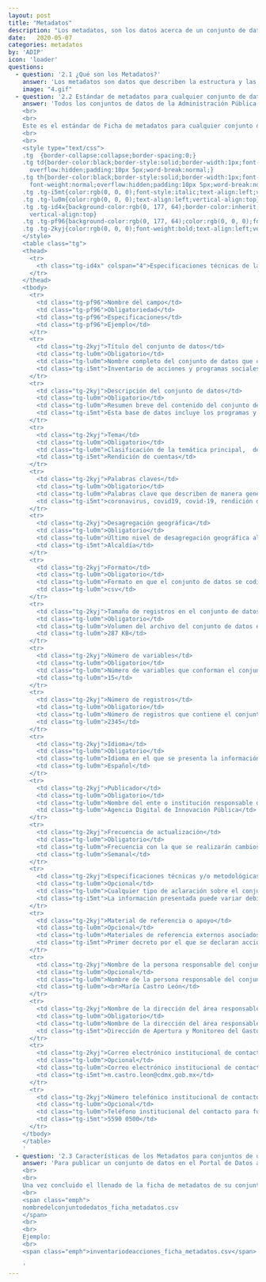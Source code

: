 ```yaml
---
layout: post
title: "Metadatos"
description: "Los metadatos, son los datos acerca de un conjunto de datos. Se leen en una ficha que describimos a continuación."
date:   2020-05-07
categories: metadatos
by: 'ADIP'
icon: 'loader'
questions:
  - question: '2.1 ¿Qué son los Metadatos?'
    answer: 'Los metadatos son datos que describen la estructura y las propiedades de otros datos; sirven para que los usuarios puedan buscar y consultar datos de forma más efectiva y eficiente, así como para la conformación de catálogos de datos.'
    image: "4.gif"
  - question: '2.2 Estándar de metadatos para cualquier conjunto de datos'
    answer: 'Todos los conjuntos de datos de la Administración Pública de la Ciudad de México, sean públicos o no, deben tener sus respectivos metadatos. Dichos metadatos deben cumplir con ciertas características mínimas homologadas, de tal forma que se puedan order de manera sistemática.  
    <br>
    <br>
    Este es el estándar de Ficha de metadatos para cualquier conjunto de datos dentro de la Administración Pública de la Ciudad de México. Puedes descargar la plantilla <a href="https://docs.google.com/spreadsheets/d/1uGVxJ5bNQQZ4SKWXOUaJfMsy0rUR6B6ABdGWKxQ0ss4/edit?usp=sharing">aquí</a> y seguir las siguientes instrucciones de llenado:
    <br>
    <br>
    <style type="text/css">
    .tg  {border-collapse:collapse;border-spacing:0;}
    .tg td{border-color:black;border-style:solid;border-width:1px;font-family:Arial, sans-serif;font-size:14px;
      overflow:hidden;padding:10px 5px;word-break:normal;}
    .tg th{border-color:black;border-style:solid;border-width:1px;font-family:Arial, sans-serif;font-size:14px;
      font-weight:normal;overflow:hidden;padding:10px 5px;word-break:normal;}
    .tg .tg-i5mt{color:rgb(0, 0, 0);font-style:italic;text-align:left;vertical-align:top}
    .tg .tg-lu0m{color:rgb(0, 0, 0);text-align:left;vertical-align:top}
    .tg .tg-id4x{background-color:rgb(0, 177, 64);border-color:inherit;color:rgb(0, 0, 0);font-weight:bold;text-align:left;
      vertical-align:top}
    .tg .tg-pf96{background-color:rgb(0, 177, 64);color:rgb(0, 0, 0);font-weight:bold;text-align:left;vertical-align:top}
    .tg .tg-2kyj{color:rgb(0, 0, 0);font-weight:bold;text-align:left;vertical-align:top}
    </style>
    <table class="tg">
    <thead>
      <tr>
        <th class="tg-id4x" colspan="4">Especificaciones técnicas de la Ficha Estándar de Metadatos para cualquier conjunto de datos</th>
      </tr>
    </thead>
    <tbody>
      <tr>
        <td class="tg-pf96">Nombre del campo</td>
        <td class="tg-pf96">Obligatoriedad</td>
        <td class="tg-pf96">Especificaciones</td>
        <td class="tg-pf96">Ejemplo</td>
      </tr>
      <tr>
        <td class="tg-2kyj">Título del conjunto de datos</td>
        <td class="tg-lu0m">Obligatorio</td>
        <td class="tg-lu0m">Nombre completo del conjunto de datos que contenga año (o periodo) y lugar de referencia.</td>
        <td class="tg-i5mt">Inventario de acciones y programas sociales implementados durante la pandemia COVID-19 en la Ciudad de México</td>
      </tr>
      <tr>
        <td class="tg-2kyj">Descripción del conjunto de datos</td>
        <td class="tg-lu0m">Obligatorio</td>
        <td class="tg-lu0m">Resumen breve del contenido del conjunto de datos.</td>
        <td class="tg-i5mt">Esta base de datos incluye los programas y acciones sociales de todas las Secretarías de la Ciudad de México que se han puesto en marcha para atender los problemas de la población derivados de la pandemia de COVID-19, a partir de la declaratoria de emergencia sanitaria el 13 de marzo de 2020.</td>
      </tr>
      <tr>
        <td class="tg-2kyj">Tema</td>
        <td class="tg-lu0m">Obligatorio</td>
        <td class="tg-lu0m">Clasificación de la temática principal,  de acuerdo con los siguientes temas: SaludCulturaEducaciónCiencia y tecnologíaMedio ambiente y cambio climáticoMovilidadDesarrollo urbano, vivienda y territorioDesarrollo económicoAdministración y finanzasJusticia y seguridadDeporteTurismoInclusión y bienestar socialInfraestructura y obra públicaConectividadRendición de cuentas y participación ciudadana</td>
        <td class="tg-i5mt">Rendición de cuentas</td>
      </tr>
      <tr>
        <td class="tg-2kyj">Palabras claves</td>
        <td class="tg-lu0m">Obligatorio</td>
        <td class="tg-lu0m">Palabras clave que describen de manera general el contenido de los datos, separadas por comas (de 6 a 8 palabras)</td>
        <td class="tg-i5mt">coronavirus, covid19, covid-19, rendición de cuentas, acciones sociales, programas, beneficiarios.</td>
      </tr>
      <tr>
        <td class="tg-2kyj">Desagregación geográfica</td>
        <td class="tg-lu0m">Obligatorio</td>
        <td class="tg-lu0m">Último nivel de desagregación geográfica al que se encuentra referenciada la información del conjunto de datos. Puede ser: Estatal AlcaldíaÁrea Geoestadística Básica (AGEB)LocalidadManzanaBarrioColonia OtraNo aplica</td>
        <td class="tg-i5mt">Alcaldía</td>
      </tr>
      <tr>
        <td class="tg-2kyj">Formato</td>
        <td class="tg-lu0m">Obligatorio</td>
        <td class="tg-lu0m">Formato en que el conjunto de datos se codifica y almacena en un archivo informático. <br>csv; xlsx; xls; dbf; xml; rdf; shp</td>
        <td class="tg-lu0m">csv</td>
      </tr>
      <tr>
        <td class="tg-2kyj">Tamaño de registros en el conjunto de datos (bytes)</td>
        <td class="tg-lu0m">Obligatorio</td>
        <td class="tg-lu0m">Volumen del archivo del conjunto de datos en unidades de almacenamiento de información.</td>
        <td class="tg-lu0m">287 KB</td>
      </tr>
      <tr>
        <td class="tg-2kyj">Número de variables</td>
        <td class="tg-lu0m">Obligatorio</td>
        <td class="tg-lu0m">Número de variables que conforman el conjunto de datos(columnas).</td>
        <td class="tg-lu0m">15</td>
      </tr>
      <tr>
        <td class="tg-2kyj">Número de registros</td>
        <td class="tg-lu0m">Obligatorio</td>
        <td class="tg-lu0m">Número de registros que contiene el conjunto de datos (filas).</td>
        <td class="tg-lu0m">2345</td>
      </tr>
      <tr>
        <td class="tg-2kyj">Idioma</td>
        <td class="tg-lu0m">Obligatorio</td>
        <td class="tg-lu0m">Idioma en el que se presenta la información en el conjunto de datos.</td>
        <td class="tg-lu0m">Español</td>
      </tr>
      <tr>
        <td class="tg-2kyj">Publicador</td>
        <td class="tg-lu0m">Obligatorio</td>
        <td class="tg-lu0m">Nombre del ente o institución responsable de la publicación del conjunto de datos.</td>
        <td class="tg-lu0m">Agencia Digital de Innovación Pública</td>
      </tr>
      <tr>
        <td class="tg-2kyj">Frecuencia de actualización</td>
        <td class="tg-lu0m">Obligatorio</td>
        <td class="tg-lu0m">Frecuencia con la que se realizarán cambios y/o adiciones a la información contenida en el conjunto de datos. Puede ser: AnualSemestral TrimestralBimestralMensualQuincenal Semanal DiariaÚnicaNo programadoOtra (especificar)</td>
        <td class="tg-lu0m">Semanal</td>
      </tr>
      <tr>
        <td class="tg-2kyj">Especificaciones técnicas y/o metodológicas</td>
        <td class="tg-lu0m">Opcional</td>
        <td class="tg-lu0m">Cualquier tipo de aclaración sobre el conjunto de datos, se describen normas, instrucciones, procedimientos, entre otras cuestiones que pudieran ser relevantes para el manejo de los datos.</td>
        <td class="tg-i5mt">La información presentada puede variar debido a que las dependencias tienen la facultad de implementar cambios en sus acciones sociales para responder de manera inmediata a contingencias o emergencias y tienen un plazo de 15 días hábiles para remitir sus lineamientos de operación al Consejo de Evaluación del Desarrollo Social de la Ciudad de México, en caso de requerir que esas acciones se prolonguen por la emergencia.</td>
      </tr>
      <tr>
        <td class="tg-2kyj">Material de referencia o apoyo</td>
        <td class="tg-lu0m">Opcional</td>
        <td class="tg-lu0m">Materiales de referencia externos asociados al conjunto de datos, como documentos de apoyo técnico, metodológico y/o conceptual (leyes, reglamentos, notas, manuales, etc.). De preferencia se pone la liga electrónica de acceso a los materiales, o se envían como archivos adjuntos, junto con el Conjunto de datos.</td>
        <td class="tg-i5mt">Primer decreto por el que se declaran acciones extraordinarias en la Ciudad de México para evitar el contagio y propagación del COVID-19.Reglas de Operación del Programa "Fondo para la Inclusión y el Bienestar Social (FINBIS) 2020".</td>
      </tr>
      <tr>
        <td class="tg-2kyj">Nombre de la persona responsable del conjunto de datos</td>
        <td class="tg-lu0m">Opcional</td>
        <td class="tg-lu0m">Nombre de la persona responsable del conjunto de datos</td>
        <td class="tg-lu0m"><br>María Castro León</td>
      </tr>
      <tr>
        <td class="tg-2kyj">Nombre de la dirección del área responsable de la información</td>
        <td class="tg-lu0m">Obligatorio</td>
        <td class="tg-lu0m">Nombre de la dirección del área responsable de la información</td>
        <td class="tg-i5mt">Dirección de Apertura y Monitoreo del Gasto</td>
      </tr>
      <tr>
        <td class="tg-2kyj">Correo electrónico institucional de contacto</td>
        <td class="tg-lu0m">Opcional</td>
        <td class="tg-lu0m">Correo electrónico institucional de contacto para futuras consultas sobre el conjunto de datos.</td>
        <td class="tg-i5mt">m.castro.leon@cdmx.gob.mx</td>
      </tr>
      <tr>
        <td class="tg-2kyj">Número telefónico institucional de contacto</td>
        <td class="tg-lu0m">Opcional</td>
        <td class="tg-lu0m">Teléfono institucional del contacto para futuras consultas sobre el conjunto de datos.</td>
        <td class="tg-i5mt">5590 0500</td>
      </tr>
    </tbody>
    </table>
    '
  - question: '2.3 Características de los Metadatos para conjuntos de datos que se publican en el Portal de Datos Abiertos'
    answer: 'Para publicar un conjunto de datos en el Portal de Datos abiertos es fundamental que los entes llenen una versión acotada de la ficha estándar. Puedes descargar la plantilla <a href="https://docs.google.com/spreadsheets/d/1uGVxJ5bNQQZ4SKWXOUaJfMsy0rUR6B6ABdGWKxQ0ss4/edit?usp=sharing">aquí</a>.
    <br>
    <br>
    Una vez concluido el llenado de la ficha de metadatos de su conjunto de datos, deben guardarla en formato csv. Este archivo debe tener la siguiente estructura de nombre:
    <br>
    <span class="emph">
    nombredelconjuntodedatos_ficha_metadatos.csv
    </span>
    <br>
    <br>
    Ejemplo:
    <br>
    <span class="emph">inventariodeacciones_ficha_metadatos.csv</span>

    '
---
```

